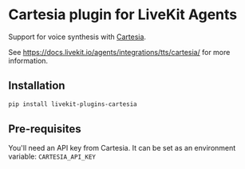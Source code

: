 # Cartesia plugin for LiveKit Agents

Support for voice synthesis with [Cartesia](https://cartesia.ai/).

See https://docs.livekit.io/agents/integrations/tts/cartesia/ for more information.

## Installation

```bash
pip install livekit-plugins-cartesia
```

## Pre-requisites

You'll need an API key from Cartesia. It can be set as an environment variable: `CARTESIA_API_KEY`
